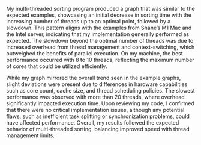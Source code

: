 My multi-threaded sorting program produced a graph that was similar to the expected examples, showcasing an initial decrease in sorting time with the increasing number of threads up to an optimal point, followed by a slowdown. This pattern aligns with the examples from Shane’s M1 Mac and the Intel server, indicating that my implementation generally performed as expected. The slowdown beyond the optimal number of threads was due to increased overhead from thread management and context-switching, which outweighed the benefits of parallel execution. On my machine, the best performance occurred with 8 to 10 threads, reflecting the maximum number of cores that could be utilized efficiently.

While my graph mirrored the overall trend seen in the example graphs, slight deviations were present due to differences in hardware capabilities such as core count, cache size, and thread scheduling policies. The slowest performance was observed with more than 20 threads, where overhead significantly impacted execution time. Upon reviewing my code, I confirmed that there were no critical implementation issues, although any potential flaws, such as inefficient task splitting or synchronization problems, could have affected performance. Overall, my results followed the expected behavior of multi-threaded sorting, balancing improved speed with thread management limits.